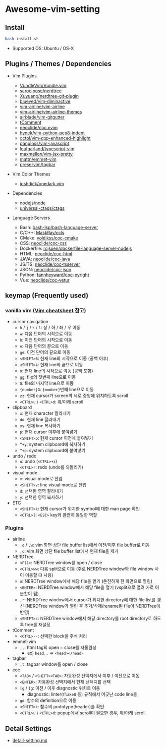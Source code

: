# Awesome-vim-setting

## Install

```bash
bash install.sh
```

- Supported OS: Ubuntu / OS-X

## Plugins / Themes / Dependencies

- Vim Plugins
    - [VundleVim/Vundle.vim](https://github.com/VundleVim/Vundle.vim)
    - [scrooloose/nerdtree](https://github.com/preservim/nerdtree)
    - [Xuyuanp/nerdtree-git-plugin](https://github.com/Xuyuanp/nerdtree-git-plugin)
    - [blueyed/vim-diminactive](https://github.com/blueyed/vim-diminactive)
    - [vim-airline/vim-airline](https://github.com/vim-airline/vim-airline)
    - [vim-airline/vim-airline-themes](https://github.com/vim-airline/vim-airline-themes)
    - [airblade/vim-gitgutter](https://github.com/airblade/vim-gitgutter)
    - [tComment](https://github.com/tomtom/tcomment_vim)
    - [neoclide/coc.nvim](https://github.com/neoclide/coc.nvim)
    - [hynek/vim-python-pep8-indent](https://github.com/Vimjas/vim-python-pep8-indent)
    - [octol/vim-cpp-enhanced-highlight](https://github.com/octol/vim-cpp-enhanced-highlight)
    - [pangloss/vim-javascript](https://github.com/pangloss/vim-javascript)
    - [leafgarland/typescript-vim](https://github.com/leafgarland/typescript-vim)
    - [maxmellon/vim-jsx-pretty](https://github.com/maxmellon/vim-jsx-pretty)
    - [mattn/emmet-vim](https://github.com/mattn/emmet-vim)
    - [preservim/tagbar](https://github.com/preservim/tagbar)

- Vim Color Themes
    - [joshdick/onedark.vim](https://github.com/joshdick/onedark.vim)

- Dependencies
    - [nodejs/node](https://github.com/nodejs/node)
    - [universal-ctags/ctags](https://github.com/universal-ctags/ctags)

- Language Servers
    - Bash: [bash-lsp/bash-language-server](https://github.com/bash-lsp/bash-language-server)
    - C/C++: [MaskRay/ccls](https://github.com/MaskRay/ccls)
    - CMake: [voldikss/coc-cmake](https://github.com/voldikss/coc-cmake)
    - CSS: [neoclide/coc-css](https://github.com/neoclide/coc-css)
    - Dockerfile: [rcjsuen/dockerfile-language-server-nodejs](https://github.com/rcjsuen/dockerfile-language-server-nodejs)
    - HTML: [neoclide/coc-html](https://github.com/neoclide/coc-html)
    - JAVA: [neoclide/coc-java](https://github.com/neoclide/coc-java)
    - JS/TS: [neoclide/coc-tsserver](https://github.com/neoclide/coc-tsserver)
    - JSON: [neoclide/coc-json](https://github.com/neoclide/coc-json)
    - Python: [fannheyward/coc-pyright](https://github.com/fannheyward/coc-pyright)
    - Vue: [neoclide/coc-vetur](https://github.com/neoclide/coc-vetur)

## keymap (Frequently used)

### vanilla vim ([Vim cheatsheet](https://devhints.io/vim) 참고)
    
- cursor navigation
    - `h` / `j` / `k` / `l`: 상 / 하 / 좌 / 우 이동
    - `w`: 다음 단어의 시작으로 이동
    - `b`: 이전 단어의 시작으로 이동
    - `e`: 다음 단어의 끝으로 이동
    - `ge`: 이전 단어의 끝으로 이동
    - `<SHIFT>6`: 현재 line의 시작으로 이동 (공백 이후)
    - `<SHIFT>4`: 현재 line의 끝으로 이동
    - `0`: 현재 line의 시작으로 이동 (공백 포함)
    - `gg`: file의 첫번째 line으로 이동
    - `G`: file의 마지막 line으로 이동
    - `{number}G`: `{number}`번째 line으로 이동
    - `zz`: 현재 cursor가 screen의 세로 중앙에 위치하도록 scroll
    - `<CTRL>u` / `<CTRL>d`: 위/아래 scroll
- clipboard
    - `x`: 현재 character 잘라내기
    - `dd`: 현재 line 잘라내기
    - `yy`: 현재 line 복사하기
    - `p`: 현재 cursor 이후에 붙여넣기
    - `<SHIFT>p`: 현재 cursor 이전에 붙여넣기
    - `“+y`: system clipboard에 복사하기
    - `“+p`: system clipboard에 붙여넣기
- undo / redo
    - `u`: undo (`<CTRL>+z`)
    - `<CTRL>r`: redo (undo를 되돌리기)
- visual mode
    - `v`: visual mode로 진입
    - `<SHIFT>v`: line visual mode로 진입
    - `d`: 선택한 영역 잘라내기
    - `y`: 선택한 영역 복사하기
- ETC
    - `<SHIFT>k`: 현재 cursor가 위치한 symbol에 대한 man page 확인
    - `<CTRL>[`: `<ESC>` key와 완전히 동일한 역할

### Plugins
- airline
    - `,q` / `,w`: vim 화면 상단 file buffer list에서 이전/이후 file buffer로 이동
    - `,c`: vim 화면 상단 file buffer list에서 현재 file을 제거
- NERDTree
    - `<F11>`: NERDTree window를 open / close
    - `<CTRL>ww`: 다음 split으로 이동 (주로 NERDTree window와 file window 사이 이동할 떄 사용)
    - `o`: NERDTree window에서 해당 file을 열기 (온전하게 한 화면으로 열림)
    - `<ENTER>`: NERDTree window에서 해당 file을 열기 (vsplit으로 열려 가로 이분할이 됨)
    - `,r`: NERDTree window에서 cursor가 위치한 directory에 대한 file list를 갱신 (NERDTree window가 열린 후 추가/삭제/rename된 file이 NERDTree에 반영)
    - `<SHIFT>c`: NERDTree window에서 해당 directory를 root directory로 하도록 tree를 재설정
- tComment
    - `<CTRL>--`: 선택한 block을 주석 처리
- emmet-vim
    - `,,`: html tag의 open ~ close를 자동완성
        - ex) `head,,` => `<head></head>`
- tagbar
    - `,t`: tagbar window를 open / close
- coc
    - `<TAB>` / `<SHIFT><TAB>`: 자동완성 선택지에서 이후 / 이전으로 이동
    - `<ENTER>`: 자동완성 선택지에서 현재 선택지를 선택
    - `[g` / `]g`: 이전 / 이후 diagnostic 위치로 이동
        - diagnostic: linter(`flake8` 등) 규칙에서 어긋난 code line들
    - `gd`: 함수의 definition으로 이동
    - `<SHIFT>k`: 함수의 prototype(header)를 확인
    - `<CTRL>u` / `<CTRL>d`: popup에서 scroll이 필요한 경우, 위/아래 scroll

## Detail Settings
- [detail-setting.md](detail-setting.md)
